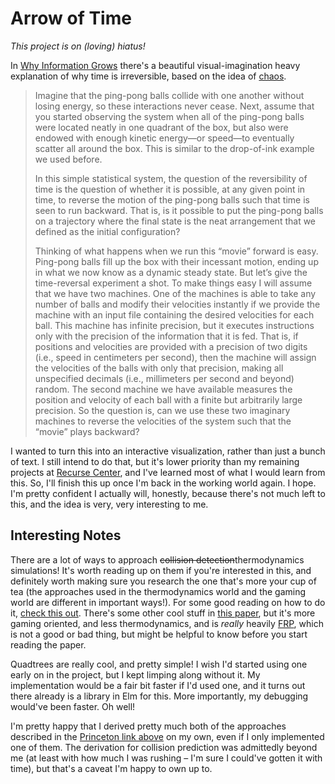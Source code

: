 Arrow of Time
=============

*This project is on (loving) hiatus!*

In [Why Information Grows](http://www.amazon.com/Why-Information-Grows-Evolution-Economies/dp/0465048994) there's a beautiful visual-imagination heavy explanation of why time is irreversible, based on the idea of [chaos](https://en.wikipedia.org/wiki/Chaos_theory).

>Imagine that the ping-pong balls collide with one another without losing energy, so these interactions never cease. Next, assume that you started observing the system when all of the ping-pong balls were located neatly in one quadrant of the box, but also were endowed with enough kinetic energy—or speed—to eventually scatter all around the box. This is similar to the drop-of-ink example we used before.
>
>In this simple statistical system, the question of the reversibility of time is the question of whether it is possible, at any given point in time, to reverse the motion of the ping-pong balls such that time is seen to run backward. That is, is it possible to put the ping-pong balls on a trajectory where the final state is the neat arrangement that we defined as the initial configuration?
>
>Thinking of what happens when we run this “movie” forward is easy. Ping-pong balls fill up the box with their incessant motion, ending up in what we now know as a dynamic steady state. But let’s give the time-reversal experiment a shot. To make things easy I will assume that we have two machines. One of the machines is able to take any number of balls and modify their velocities instantly if we provide the machine with an input file containing the desired velocities for each ball. This machine has infinite precision, but it executes instructions only with the precision of the information that it is fed. That is, if positions and velocities are provided with a precision of two digits (i.e., speed in centimeters per second), then the machine will assign the velocities of the balls with only that precision, making all unspecified decimals (i.e., millimeters per second and beyond) random. The second machine we have available measures the position and velocity of each ball with a finite but arbitrarily large precision. So the question is, can we use these two imaginary machines to reverse the velocities of the system such that the “movie” plays backward?

I wanted to turn this into an interactive visualization, rather than just a bunch of text. I still intend to do that, but it's lower priority than my remaining projects at [Recurse Center](https://recurse.com), and I've learned most of what I would learn from this. So, I'll finish this up once I'm back in the working world again. I hope. I'm pretty confident I actually will, honestly, because there's not much left to this, and the idea is very, very interesting to me.

Interesting Notes
-----------------

There are a lot of ways to approach <strike>collision detection</strike>thermodynamics simulations! It's worth reading up on them if you're interested in this, and definitely worth making sure you research the one that's more your cup of tea (the approaches used in the thermodynamics world and the gaming world are different in important ways!). For some good reading on how to do it, [check this out](http://introcs.cs.princeton.edu/java/assignments/collisions.html). There's some other cool stuff in [this paper](http://www.cse.unsw.edu.au/~pls/thesis/munc-thesis.pdf), but it's more gaming oriented, and less thermodynamics, and is _really_ heavily [FRP](https://en.wikipedia.org/wiki/Functional_reactive_programming), which is not a good or bad thing, but might be helpful to know before you start reading the paper.

Quadtrees are really cool, and pretty simple! I wish I'd started using one early on in the project, but I kept limping along without it. My implementation would be a fair bit faster if I'd used one, and it turns out there already is a library in Elm for this. More importantly, my debugging would've been faster. Oh well!

I'm pretty happy that I derived pretty much both of the approaches described in the [Princeton link above](http://introcs.cs.princeton.edu/java/assignments/collisions.html) on my own, even if I only implemented one of them. The derivation for collision prediction was admittedly beyond me (at least with how much I was rushing – I'm sure I could've gotten it with time), but that's a caveat I'm happy to own up to.
